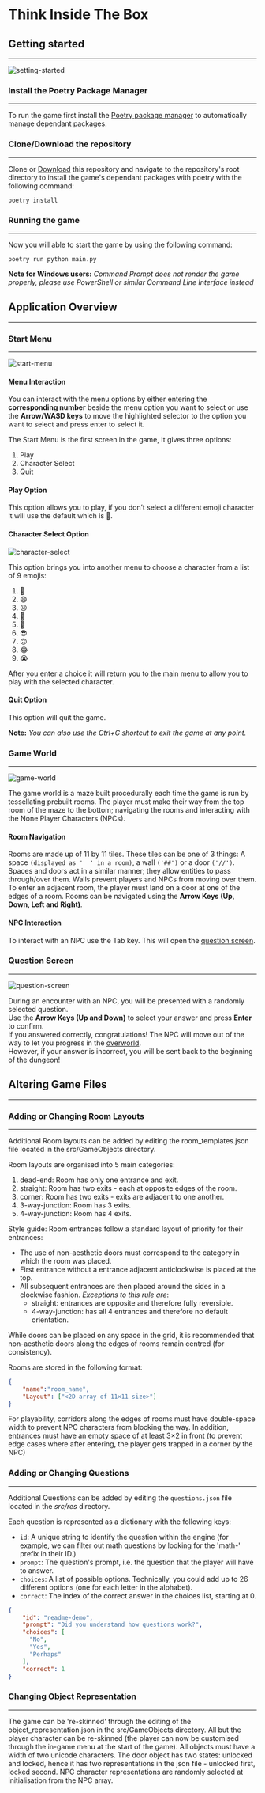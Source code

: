 # Think Inside The Box

## Getting started

***

![setting-started](images/getting-started.gif "Getting Started")

### Install the Poetry Package Manager

***

To run the game first install the [Poetry package manager](https://python-poetry.org/docs/) to automatically manage dependant packages.

### Clone/Download the repository

***

Clone or [Download](https://github.com/Mature-Magpies/think-inside-the-box/archive/refs/heads/main.zip) this repository and navigate to the repository's root directory to install the game's dependant packages with poetry with the following command:

```poetry install```

### Running the game

***

Now you will able to start the game by using the following command:

```poetry run python main.py```

**Note for Windows users:**
*Command Prompt does not render the game properly, please use PowerShell or similar Command Line Interface instead*

## Application Overview

***

### Start Menu

***

![start-menu](images/start-menu.png "Start Menu")

#### Menu Interaction

You can interact with the menu options by either entering the **corresponding number** beside the menu option you want to select or use the **Arrow/WASD keys** to move the highlighted selector to the option you want to select and press enter to select it.

The Start Menu is the first screen in the game, It gives three options:

 1. Play
 2. Character Select
 3. Quit

#### Play Option

This option allows you to play, if you don’t select a different emoji character it will use the default which is 🙂.

#### Character Select Option

![character-select](images/character-select.png "Character Select")

This option brings you into another menu to choose a character from a list of 9 emojis:

 1. 🙂
 2. 😄
 3. 😐
 4. 🤔
 5. 🙁
 6. 😎
 7. 🙃
 8. 😂
 9. 😭

After you enter a choice it will return you to the main menu to allow you to play with the selected character.

#### Quit Option

This option will quit the game.

**Note:** *You can also use the Ctrl+C shortcut to exit the game at any point.*

### Game World

***

![game-world](images/game-world.png "Game World")

The game world is a maze built procedurally each time the game is run by tessellating prebuilt rooms. The player must make their way from the top room of the maze to the bottom; navigating the rooms and interacting with the None Player Characters (NPCs).

#### Room Navigation

Rooms are made up of 11 by 11 tiles. These tiles can be one of 3 things: A space ``(displayed as '  ' in a room)``, a wall ``('##')`` or a door ``('//')``.
Spaces and doors act in a similar manner; they allow entities to pass through/over them.
Walls prevent players and NPCs from moving over them.
To enter an adjacent room, the player must land on a door at one of the edges of a room.
Rooms can be navigated using the **Arrow Keys (Up, Down, Left and Right)**.

#### NPC Interaction

To interact with an NPC use the Tab key. This will open the [question screen](#Question-Screen).

### Question Screen

*** 

![question-screen](images/question-screen.png "Question-Screen")

During an encounter with an NPC, you will be presented with a randomly selected question. \
Use the **Arrow Keys (Up and Down)** to select your answer and press **Enter** to confirm. \
If you answered correctly, congratulations! The NPC will move out of the way to let you progress in the [overworld](#Game-World). \
However, if your answer is incorrect, you will be sent back to the beginning of the dungeon!

## Altering Game Files

***

### Adding or Changing Room Layouts

***

Additional Room layouts can be added by editing the room_templates.json file located in the src/GameObjects directory.

Room layouts are organised into 5 main categories:

1. dead-end: Room has only one entrance and exit.
2. straight: Room has two exits - each at opposite edges of the room.
3. corner: Room has two exits - exits are adjacent to one another.
4. 3-way-junction: Room has 3 exits.
5. 4-way-junction: Room has 4 exits.

Style guide: Room entrances follow a standard layout of priority for their entrances:

- The use of non-aesthetic doors must correspond to the category in which the room was placed.
- First entrance without a entrance adjacent anticlockwise is placed at the top.
- All subsequent entrances are then placed around the sides in a clockwise fashion. *Exceptions to this rule are*:
  - straight: entrances are opposite and therefore fully reversible.
  - 4-way-junction: has all 4 entrances and therefore no default orientation.

While doors can be placed on any space in the grid, it is recommended that non-aesthetic doors along the edges of rooms remain centred (for consistency).

Rooms are stored in the following format:

```json
{
    "name":"room_name",
    "Layout": ["<2D array of 11×11 size>"]
}
```

For playability, corridors along the edges of rooms must have double-space width to prevent NPC characters from blocking the way.
In addition, entrances must have an empty space of at least 3×2 in front (to prevent edge cases where after entering, the player gets trapped in a corner by the NPC)

### Adding or Changing Questions

***

Additional Questions can be added by editing the `questions.json` file located in the *src/res* directory.

Each question is represented as a dictionary with the following keys:
 - `id`: A unique string to identify the question within the engine (for example, we can filter out math questions by looking for the 'math-' prefix in their ID.)
 - `prompt`: The question's prompt, i.e. the question that the player will have to answer.
 - `choices`: A list of possible options. Technically, you could add up to 26 different options (one for each letter in the alphabet).
 - `correct`: The index of the correct answer in the choices list, starting at 0.

```json
{
    "id": "readme-demo",
    "prompt": "Did you understand how questions work?",
    "choices": [
      "No",
      "Yes",
      "Perhaps"
    ],
    "correct": 1
}
```

### Changing Object Representation

***

The game can be 're-skinned' through the editing of the object_representation.json in the src/GameObjects directory. All but the player character can be re-skinned (the player can now be customised through the in-game menu at the start of the game).
All objects must have a width of two unicode characters.
The door object has two states: unlocked and locked, hence it has two representations in the json file - unlocked first, locked second.
NPC character representations are randomly selected at initialisation from the NPC array.
